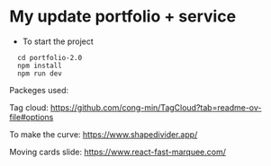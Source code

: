 # My update portfolio + service

- To start the project

```
  cd portfolio-2.0
  npm install
  npm run dev
```

Packeges used:

Tag cloud: https://github.com/cong-min/TagCloud?tab=readme-ov-file#options

To make the curve: https://www.shapedivider.app/

Moving cards slide: https://www.react-fast-marquee.com/
